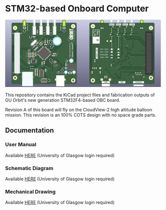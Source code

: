 # STM32-based Onboard Computer

![rendered top and bottom view of the PCB](TopBottom.png)

This repository contains the KiCad project files and fabrication outputs of GU Orbit's new generation STM32F4-based OBC board.

Revision A of this board will fly on the CloudView-2 high altitude balloon mission. This revision is an 100% COTS design with no space grade parts.

## Documentation

### User Manual

Available [HERE](https://gla.sharepoint.com/:w:/s/GUorbit/EWbB4_OCiA1IiK20_8yILmEBxFCxNbRzXe-6b-aP8d8sqQ?e=ERlZXE) (University of Glasgow login required)

### Schematic Diagram
Available [HERE](https://gla.sharepoint.com/:b:/s/GUorbit/EcqzIoVTQb1NrapEKPAgqEgBkPuZpGcCXpksztv5thLR0g?e=U3XVNj) (University of Glasgow login required)

### Mechanical Drawing
Available [HERE](https://gla.sharepoint.com/:b:/s/GUorbit/EUr8ayuSMrpKpmlO9UEF-kwB01D8GUk2koGHjnPf7s4Tdw?e=q49YmD) (University of Glasgow login required)